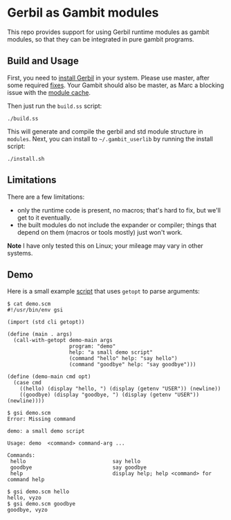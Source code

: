 # Gerbil as Gambit modules

This repo provides support for using Gerbil runtime modules as gambit modules,
so that they can be integrated in pure gambit programs.

## Build and Usage

First, you need to [install Gerbil](https://cons.io/guide/) in your system.
Please use master, after some required [fixes](https://github.com/mighty-gerbils/gerbil/pull/1153). Your Gambit should also be master, as Marc a blocking issue with the [module cache](https://github.com/gambit/gambit/commit/60ad373b8cfe1338ab8fb3e00d19100c8d76ee41).

Then just run the `build.ss` script:
```
./build.ss
```

This will generate and compile the gerbil and std module structure in `modules`.
Next, you can install to `~/.gambit_userlib` by running the install script:
```
./install.sh
```


## Limitations

There are a few limitations:
- only the runtime code is present, no macros; that's hard to fix,
  but we'll get to it eventually.
- the built modules do not include the expander or compiler; things that
  depend on them (macros or tools mostly) just won't work.

**Note** I have only tested this on Linux; your mileage may vary in other systems.

## Demo

Here is a small example [script](demo.scm) that uses `getopt` to parse arguments:
```
$ cat demo.scm
#!/usr/bin/env gsi

(import (std cli getopt))

(define (main . args)
  (call-with-getopt demo-main args
                    program: "demo"
                    help: "a small demo script"
                    (command "hello" help: "say hello")
                    (command "goodbye" help: "say goodbye")))

(define (demo-main cmd opt)
  (case cmd
    ((hello) (display "hello, ") (display (getenv "USER")) (newline))
    ((goodbye) (display "goodbye, ") (display (getenv "USER")) (newline))))

$ gsi demo.scm
Error: Missing command

demo: a small demo script

Usage: demo  <command> command-arg ...

Commands:
 hello                            say hello
 goodbye                          say goodbye
 help                             display help; help <command> for command help

$ gsi demo.scm hello
hello, vyzo
$ gsi demo.scm goodbye
goodbye, vyzo
```
